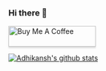 ### Hi there 👋

<a href="https://www.buymeacoffee.com/adhikans" target="_blank"><img src="https://www.buymeacoffee.com/assets/img/custom_images/orange_img.png" alt="Buy Me A Coffee" style="height: 41px !important;width: 174px !important;box-shadow: 0px 3px 2px 0px rgba(190, 190, 190, 0.5) !important;-webkit-box-shadow: 0px 3px 2px 0px rgba(190, 190, 190, 0.5) !important;" ></a>


<!--
![Code](https://media.giphy.com/media/ZVik7pBtu9dNS/giphy.gif)

<!--
**HrithikMittal/HrithikMittal** is a ✨ _special_ ✨ repository because its `README.md` (this file) appears on your GitHub profile.

Here are some ideas to get you started:

- 🔭 I’m currently working on ...
- 🌱 I’m currently learning ...
- 👯 I’m looking to collaborate on ...
- 🤔 I’m looking for help with ...
- 💬 Ask me about ...
- 📫 How to reach me: ...
- 😄 Pronouns: ...
- ⚡ Fun fact: ...
x
<!--
![Hits](https://hitcounter.pythonanywhere.com/count/tag.svg?url=https%3A%2F%2Fgithub.com%2FHrithikMittal%2Fhit-counter)
-->

[![Adhikansh's github stats](https://github-readme-stats.vercel.app/api?username=hrithikmittal&count_private=true&show_icons=true&theme=radical)](https://adhikanshmittal.me)
